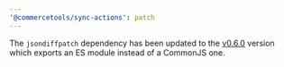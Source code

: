 ```yaml
---
'@commercetools/sync-actions': patch
---
```


The `jsondiffpatch` dependency has been updated to the [v0.6.0](https://github.com/benjamine/jsondiffpatch/releases/tag/v0.6.0) version which exports an ES module instead of a CommonJS one.
